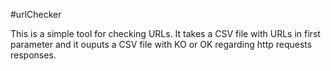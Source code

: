 #urlChecker

This is a simple tool for checking URLs. It takes a CSV file with URLs in first parameter and it ouputs a CSV file with KO or OK regarding http requests responses.